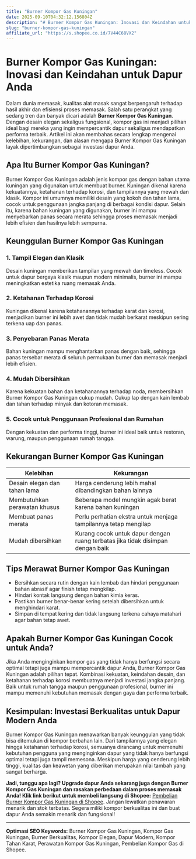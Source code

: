 ```yaml
---
title: "Burner Kompor Gas Kuningan"
date: 2025-09-10T04:32:12.156804Z
description: "# Burner Kompor Gas Kuningan: Inovasi dan Keindahan untuk Dapur Anda..."
slug: "burner-kompor-gas-kuningan"
affiliate_url: "https://s.shopee.co.id/7V44C68VX2"
---
```

# Burner Kompor Gas Kuningan: Inovasi dan Keindahan untuk Dapur Anda

Dalam dunia memasak, kualitas alat masak sangat berpengaruh terhadap hasil akhir dan efisiensi proses memasak. Salah satu perangkat yang sedang tren dan banyak dicari adalah **Burner Kompor Gas Kuningan**. Dengan desain elegan sekaligus fungsional, kompor gas ini menjadi pilihan ideal bagi mereka yang ingin mempercantik dapur sekaligus mendapatkan performa terbaik. Artikel ini akan membahas secara lengkap mengenai kelebihan, kekurangan, dan alasan mengapa Burner Kompor Gas Kuningan layak dipertimbangkan sebagai investasi dapur Anda.

## Apa Itu Burner Kompor Gas Kuningan?

Burner Kompor Gas Kuningan adalah jenis kompor gas dengan bahan utama kuningan yang digunakan untuk membuat burner. Kuningan dikenal karena kekuatannya, ketahanan terhadap korosi, dan tampilannya yang mewah dan klasik. Kompor ini umumnya memiliki desain yang kokoh dan tahan lama, cocok untuk penggunaan jangka panjang di berbagai kondisi dapur. Selain itu, karena bahan kuningan yang digunakan, burner ini mampu menyebarkan panas secara merata sehingga proses memasak menjadi lebih efisien dan hasilnya lebih sempurna.

## Keunggulan Burner Kompor Gas Kuningan

### 1. Tampil Elegan dan Klasik

Desain kuningan memberikan tampilan yang mewah dan timeless. Cocok untuk dapur bergaya klasik maupun modern minimalis, burner ini mampu meningkatkan estetika ruang memasak Anda.

### 2. Ketahanan Terhadap Korosi

Kuningan dikenal karena ketahanannya terhadap karat dan korosi, menjadikan burner ini lebih awet dan tidak mudah berkarat meskipun sering terkena uap dan panas.

### 3. Penyebaran Panas Merata

Bahan kuningan mampu menghantarkan panas dengan baik, sehingga panas tersebar merata di seluruh permukaan burner dan memasak menjadi lebih efisien.

### 4. Mudah Dibersihkan

Karena kekuatan bahan dan ketahanannya terhadap noda, membersihkan Burner Kompor Gas Kuningan cukup mudah. Cukup lap dengan kain lembab dan tahan terhadap minyak dan kotoran memasak.

### 5. Cocok untuk Penggunaan Profesional dan Rumahan

Dengan kekuatan dan performa tinggi, burner ini ideal baik untuk restoran, warung, maupun penggunaan rumah tangga.

## Kekurangan Burner Kompor Gas Kuningan

| Kelebihan                      | Kekurangan                                    |
|------------------------------|----------------------------------------------|
| Desain elegan dan tahan lama| Harga cenderung lebih mahal dibandingkan bahan lainnya |
| Membutuhkan perawatan khusus | Beberapa model mungkin agak berat karena bahan kuningan |
| Membuat panas merata          | Perlu perhatian ekstra untuk menjaga tampilannya tetap mengilap |
| Mudah dibersihkan            | Kurang cocok untuk dapur dengan ruang terbatas jika tidak disimpan dengan baik |

## Tips Merawat Burner Kompor Gas Kuningan

- Bersihkan secara rutin dengan kain lembab dan hindari penggunaan bahan abrasif agar finish tetap mengkilap.
- Hindari kontak langsung dengan bahan kimia keras.
- Pastikan burner benar-benar kering setelah dibersihkan untuk menghindari karat.
- Simpan di tempat kering dan tidak langsung terkena cahaya matahari agar bahan tetap awet.

## Apakah Burner Kompor Gas Kuningan Cocok untuk Anda?

Jika Anda menginginkan kompor gas yang tidak hanya berfungsi secara optimal tetapi juga mampu mempercantik dapur Anda, Burner Kompor Gas Kuningan adalah pilihan tepat. Kombinasi kekuatan, keindahan desain, dan ketahanan terhadap korosi membuatnya menjadi investasi jangka panjang. Baik untuk rumah tangga maupun penggunaan profesional, burner ini mampu memenuhi kebutuhan memasak dengan gaya dan performa terbaik.

## Kesimpulan: Investasi Berkualitas untuk Dapur Modern Anda

Burner Kompor Gas Kuningan menawarkan banyak keunggulan yang tidak bisa ditemukan di kompor berbahan lain. Dari tampilannya yang elegan hingga ketahanan terhadap korosi, semuanya dirancang untuk memenuhi kebutuhan pengguna yang menginginkan dapur yang tidak hanya berfungsi optimal tetapi juga tampil memesona. Meskipun harga yang cenderung lebih tinggi, kualitas dan keawetan yang diberikan merupakan nilai tambah yang sangat berharga.

**Jadi, tunggu apa lagi? Upgrade dapur Anda sekarang juga dengan Burner Kompor Gas Kuningan dan rasakan perbedaan dalam proses memasak Anda! Klik link berikut untuk membeli langsung di Shopee:** [Pembelian Burner Kompor Gas Kuningan di Shopee](https://s.shopee.co.id/7V44C68VX2). Jangan lewatkan penawaran menarik dan stok terbatas. Segera miliki kompor berkualitas ini dan buat dapur Anda semakin menarik dan fungsional!

---

**Optimasi SEO Keywords:** Burner Kompor Gas Kuningan, Kompor Gas Kuningan, Burner Berkualitas, Kompor Elegan, Dapur Modern, Kompor Tahan Karat, Perawatan Kompor Gas Kuningan, Pembelian Kompor Gas di Shopee.